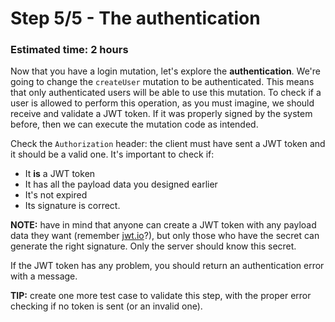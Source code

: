 # Step 5/5 - The authentication
### Estimated time: 2 hours

Now that you have a login mutation, let's explore the **authentication**. We're going to change the `createUser` mutation to be authenticated. This means that only authenticated users will be able to use this mutation. To check if a user is allowed to perform this operation, as you must imagine, we should receive and validate a JWT token. If it was properly signed by the system before, then we can execute the mutation code as intended.

Check the `Authorization` header: the client must have sent a JWT token and it should be a valid one. It's important to check if:
  + It **is** a JWT token
  + It has all the payload data you designed earlier
  + It's not expired
  + Its signature is correct.

**NOTE:** have in mind that anyone can create a JWT token with any payload data they want (remember [jwt.io](https://jwt.io)?), but only those who have the secret can generate the right signature. Only the server should know this secret.

If the JWT token has any problem, you should return an authentication error with a message.

**TIP:** create one more test case to validate this step, with the proper error checking if no token is sent (or an invalid one).
